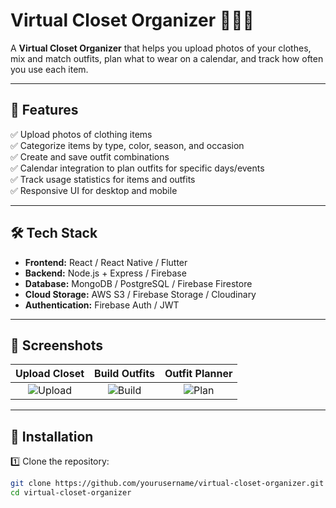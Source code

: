 # Virtual Closet Organizer 👚👖👗

A **Virtual Closet Organizer** that helps you upload photos of your clothes, mix and match outfits, plan what to wear on a calendar, and track how often you use each item.

---

## 🚀 Features

✅ Upload photos of clothing items  
✅ Categorize items by type, color, season, and occasion  
✅ Create and save outfit combinations  
✅ Calendar integration to plan outfits for specific days/events  
✅ Track usage statistics for items and outfits  
✅ Responsive UI for desktop and mobile

---

## 🛠️ Tech Stack

- **Frontend:** React / React Native / Flutter
- **Backend:** Node.js + Express / Firebase
- **Database:** MongoDB / PostgreSQL / Firebase Firestore
- **Cloud Storage:** AWS S3 / Firebase Storage / Cloudinary
- **Authentication:** Firebase Auth / JWT

---

## 📸 Screenshots

| Upload Closet | Build Outfits | Outfit Planner |
|:-------------:|:-------------:|:--------------:|
| ![Upload](screenshots/upload.png) | ![Build](screenshots/build.png) | ![Plan](screenshots/plan.png) |

---

## 🧩 Installation

1️⃣ Clone the repository:
```bash
git clone https://github.com/yourusername/virtual-closet-organizer.git
cd virtual-closet-organizer
